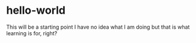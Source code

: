 # hello-world
This will be a starting point
I have no idea what I am doing but that is what learning is for, right?
